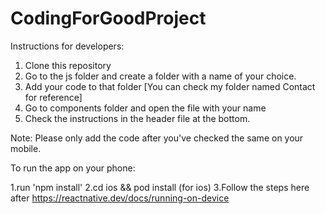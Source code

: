 # CodingForGoodProject
Instructions for developers:
1. Clone this repository
2. Go to the js folder and create a folder with a name of your choice.
3. Add your code to that folder [You can check my folder named Contact for reference]
4. Go to components folder and open the file with your name
5. Check the instructions in the header file at the bottom.

Note: Please only add the code after you've checked the same on your mobile.


To run the app on your phone:

1.run 'npm install'
2.cd ios && pod install (for ios)
3.Follow the steps here after https://reactnative.dev/docs/running-on-device 
